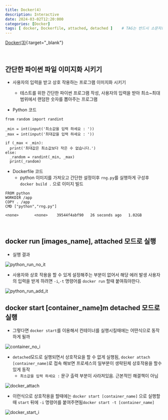 ```yaml
---
title: Docker(4)
description: Interactive
date: 2024-03-02T12:20:000
categories: [Docker]
tags: [ docker, Dockerfile, attached, detached ]    # TAG는 반드시 소문자로 이루어져야함!
---
```


[Docker(3)](https://angrypig123.github.io/posts/docker(3)/){:target="\_blank"}

<br>

<h2> 간단한 파이썬 파일 이미지화 시키기 </h2>

- 사용자의 입력을 받고 상호 작용하는 프로그램 이미지화 시키기
  - 테스트를 위한 간단한 파이썬 프로그램 작성, 사용자의 입력을 받아 최소~최대 범위에서 랜덤한 숫자를 뽑아주는 프로그램


- Python 코드

```text
from random import randint

_min = int(input('최소값을 입력 하세요 : '))
_max = int(input('최대값을 입력 하세요 : '))

if (_max < _min): 
  print('최대값은 최소값보다 작은 수 없습니다.')
else:
  _random = randint(_min, _max)
  print(_random)

```


- Dockerfile 코드
  - python 이미지를 가져오고 간단한 설정이후 ```rng.py```를 실행하게 구성후 ```docker build .``` 으로 이미지 빌드


```docker
FROM python
WORKDIR /app
COPY . /app
CMD ["python","rng.py"]
```


```text
<none>       <none>    39544f4abf90   26 seconds ago   1.02GB
```

<br>


<h2> docker run [images_name], attached 모드로 실행 </h2>


- 실행 결과

![python_run_no_it](https://github.com/AngryPig123/AngryPig123.github.io/assets/86225268/482652af-c94c-4cc0-96a6-39d2bb9128a0)


- 사용자와 상호 작용을 할 수 있게 설정해주는 부분이 없어서 해당 에러 발생 사용자의 입력을 받게 하려면 ```-i```,```-t``` 명령어를 ```docker run``` 할때 붙여줘야한다.


![python_run_add_it](https://github.com/AngryPig123/AngryPig123.github.io/assets/86225268/ee31b2c1-feac-40a6-bd8a-43e7b8b3a3b1)



<h2>

<h2> docker start [container_name]m detached 모드로 실행</h2>

- 그렇다면 ```docker start```를 이용해서 컨테이너를 실행시킬때에는 어떤식으로 동작하게 될까


![container_no_i](https://github.com/AngryPig123/AngryPig123.github.io/assets/86225268/9eaf3e3f-1675-486d-bf0e-1799fa198cca)


- ```detached```모드로 실행되면서 상호작요을 할 수 없게 실행됨, ```docker attach [container_name]```로 접속 해보면 프로세스의 일부분이 생략된체 상호작용을 할수 있게 동작
  - ```최소값을 입력 하세요 :``` 문구 출력 부분이 사라져있음. 근본적인 해결책이 아님


![docker_attach](https://github.com/AngryPig123/AngryPig123.github.io/assets/86225268/34964347-1959-49e6-b7f4-a1c07f53b569)


- 이런식으로 상호작용을 할때에는 ```docker start [container_name]``` 으로 실행할때 ```start```  뒤에 ```-i``` 명령어를 붙여주면됨```docker start -t [container_name]```


![docker_start_i](https://github.com/AngryPig123/AngryPig123.github.io/assets/86225268/ab6ec39e-e6d1-4359-be52-d5f5662a6f13)